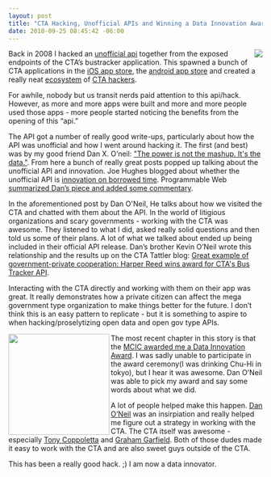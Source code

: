 ```yaml
--- 
layout: post
title: "CTA Hacking, Unofficial APIs and Winning a Data Innovation Award"
date: 2010-09-25 08:45:42 -06:00
--- 
```


<a href="http://www.flickr.com/photos/juggernautco/2913444222/in/photostream/"><img align="right" src="http://farm4.static.flickr.com/3250/2913444222_5f01a20397_m.jpg"></a>Back in 2008 I hacked an [unofficial api](http://www.nata2.org/2008/10/06/chicago-transit-api/) together from the exposed endpoints of the CTA’s bustracker application. This spawned a bunch of CTA applications in the [iOS app store](http://arstechnica.com/apple/reviews/2009/04/iphone-app-showdown-battle-of-the-cta-bus-trackers.ars), the [android app store](http://www.google.com/search?q=chicago+transit+authority+android) and created a really neat [ecosystem](http://www.transitchicago.com/apps/) of [CTA hackers](http://groups.google.com/group/transitapi). 

For awhile, nobody but us transit nerds paid attention to this api/hack. However, as more and more apps were built and more and more people used those apps - more people started noticing the benefits from the opening of this “api.”

The API got a number of really good write-ups, particularly about how the API was unofficial and how I went around hacking it. The first (and best) was by my good friend Dan X. O’neil: ["The power is not the mashup. It's the data."](http://www.derivativeworks.com/2009/01/h.html). From here a bunch of really great posts popped up talking about the unofficial API and innovation. Joe Hughes blogged about whether the unofficial API is [innovation on borrowed time](http://headwayblog.com/2008/12/14/unofficial-cta-apis/). Programmable Web [summarized Dan’s piece and added some commentary](http://blog.programmableweb.com/2009/01/27/hacking-chicagos-unofficial-transit-api/).

In the aforementioned post by Dan O'Neil, He talks about how we visited the CTA and chatted with them about the API. In the world of litigious organizations and scary governments - working with the CTA was awesome. They listened to what I did, asked really solid questions and then told us some of their plans. A lot of what we talked about ended up being included in their official API release. Dan’s brother Kevin O’Neil wrote this relationship and the results up on the CTA Tattler blog: [Great example of government-private cooperation: Harper Reed wins award for CTA's Bus Tracker API](http://www.chicagonow.com/blogs/cta-tattler/2010/09/great-example-of-government-private-cooperation-harper-reed-wins-an-inaugural-mcic-data-innovation-award-for-chicago-transit-api.html). 

Interacting with the CTA directly and working with them on their app was great. It really demonstrates how a private citizen can affect the mega government type organization to make things better for the future. I don’t think this is an easy pattern to replicate - but it is something to aspire to when hacking/proselytizing open data and open gov type APIs. 

<a href="http://www.flickr.com/photos/natatwo/5014492675/"><img src="http://farm5.static.flickr.com/4144/5014492675_330082d405_m.jpg" align="left" width="200"/></a>
The most recent chapter in this story is that the <a href="http://blog.mcic.org/2010/09/mcic-project-prize-takes-a-turn/">MCIC awarded me a Data Innovation Award</a>. I was sadly unable to participate in the award ceremony(I was drinking Chu-Hi in tokyo), but I hear it was awesome. Dan O’Neil was able to pick my award and say some words about what we did.

A lot of people helped make this happen. [Dan O’Neil](http://www.derivativeworks.com/) was an insirpiation and really helped me figure out a strategy in working with the CTA. The CTA itself was awesome - especially [Tony Coppoletta](http://coppoletta.net/) and [Graham Garfield](http://www.chicago-l.org/). Both of those dudes made it easy to work with the CTA and are also sweet guys outside of the CTA.

This has been a really good hack. ;) I am now a data innovator. 
